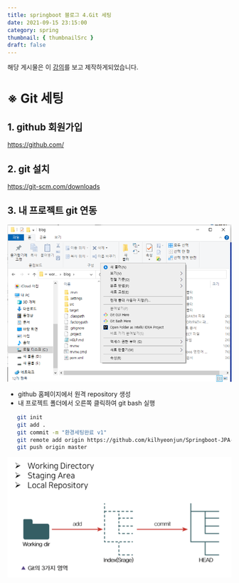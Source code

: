 ```yaml
---
title: springboot 블로그 4.Git 세팅
date: 2021-09-15 23:15:00
category: spring
thumbnail: { thumbnailSrc }
draft: false
---
```


해당 게시물은 이 [강의](https://edu.goorm.io/lecture/24605/스프링부트-나만의-블로그-만들기)를 보고 제작하게되었습니다.

# ※ Git 세팅

## 1. github 회원가입

https://github.com/

## 2. git 설치

https://git-scm.com/downloads

## 3. 내 프로젝트 git 연동

![img](./images/gitbash.PNG)

- github 홈페이지에서 원격 repository 생성
- 내 프로젝트 폴더에서 오른쪽 클릭하여 git bash 실행

```bash
   git init
   git add .
   git commit -m "환경세팅완료 v1"
   git remote add origin https://github.com/kilhyeonjun/Springboot-JPA-Blog.git
   git push origin master
```

![img](./images/git.png)
